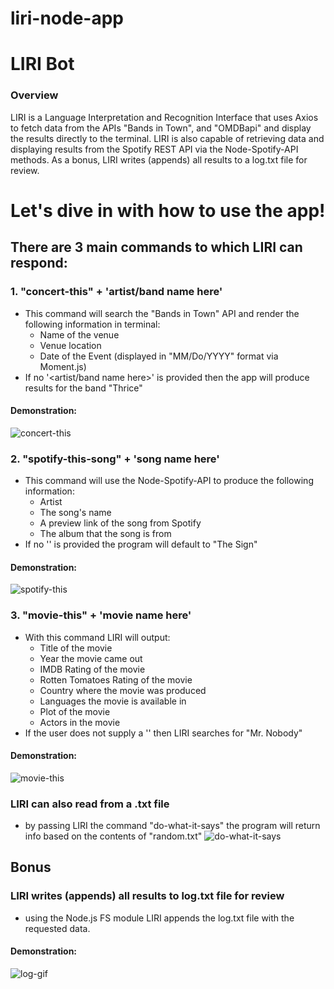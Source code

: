 # liri-node-app
# LIRI Bot

### Overview

LIRI is a Language Interpretation and Recognition Interface that uses Axios to fetch data from the APIs "Bands in Town", and "OMDBapi" and display the results directly to the terminal.  LIRI is also capable of retrieving data and displaying results from the Spotify REST API via the Node-Spotify-API methods.
As a bonus, LIRI writes (appends) all results to a log.txt file for review.

# Let's dive in with how to use the app!

## There are 3 main commands to which LIRI can respond:

### 1. "concert-this" + 'artist/band name here'
   - This command will search the "Bands in Town" API and render the following information in terminal:
        - Name of the venue
        - Venue location
        - Date of the Event (displayed in "MM/Do/YYYY" format via Moment.js)
   - If no '<artist/band name here>' is provided then the app will produce results for the band "Thrice"

#### Demonstration:
![concert-this](https://user-images.githubusercontent.com/49423028/64043849-48a6f400-cb1a-11e9-943d-6c80f4020845.gif)

### 2. "spotify-this-song" + 'song name here'
   - This command will use the Node-Spotify-API to produce the following information:
        - Artist
        - The song's name
        - A preview link of the song from Spotify
        - The album that the song is from
   - If no '<song name here>' is provided the program will default to "The Sign"

#### Demonstration:
![spotify-this](https://user-images.githubusercontent.com/49423028/64044207-1cd83e00-cb1b-11e9-979c-bed009b21c51.gif)

### 3. "movie-this" + 'movie name here'
   - With this command LIRI will output:
        - Title of the movie
        - Year the movie came out
        - IMDB Rating of the movie
        - Rotten Tomatoes Rating of the movie
        - Country where the movie was produced
        - Languages the movie is available in
        - Plot of the movie
        - Actors in the movie
   - If the user does not supply a '<movie name here>' then LIRI searches for "Mr. Nobody"
    
#### Demonstration:
![movie-this](https://user-images.githubusercontent.com/49423028/64044066-cec33a80-cb1a-11e9-9de1-a00a416e144b.gif)

### LIRI can also read from a .txt file
   - by passing LIRI the command "do-what-it-says" the program will return info based on the contents of "random.txt"
![do-what-it-says](https://user-images.githubusercontent.com/49423028/64052998-6df52b80-cb35-11e9-8d2d-6952b371b0a4.gif)

## Bonus

### LIRI writes (appends) all results to log.txt file for review
   - using the Node.js FS module LIRI appends the log.txt file with the requested data.

#### Demonstration:
![log-gif](https://user-images.githubusercontent.com/49423028/64053948-9bdc6f00-cb39-11e9-845d-3b6815ac116b.gif)

